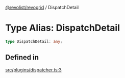[@revolist/revogrid](README.md) / DispatchDetail

# Type Alias: DispatchDetail

```ts
type DispatchDetail: any;
```

## Defined in

[src/plugins/dispatcher.ts:3](https://github.com/revolist/revogrid/blob/ad41fd58f9a9de46c1cfbe02ca82c22180ee685c/src/plugins/dispatcher.ts#L3)
